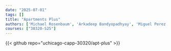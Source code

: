 ```yaml
---
date: "2025-07-01"
tags: []
title: "Apartments Plus"
authors: ['Michael Rosenbaum', 'Arkadeep Bandyopadhyay', 'Miguel Perez', 'Zewei (Whiskey) Liao', 'Rodrigo Rivarola', 'Magdalena Barros', 'Fuyuki Tani', 'Keling Yue']
courses: ["30320-S25"]
---
```


{{< github repo="uchicago-capp-30320/apt-plus" >}}


